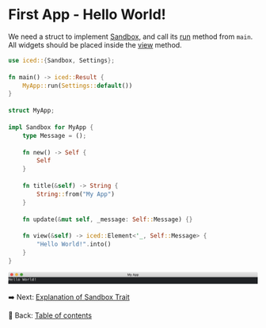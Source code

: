 # First App - Hello World!

We need a struct to implement [Sandbox](https://docs.iced.rs/iced/trait.Sandbox.html), and call its [run](https://docs.iced.rs/iced/trait.Sandbox.html#method.run) method from `main`.
All widgets should be placed inside the [view](https://docs.iced.rs/iced/trait.Sandbox.html#tymethod.view) method.

```rust
use iced::{Sandbox, Settings};

fn main() -> iced::Result {
    MyApp::run(Settings::default())
}

struct MyApp;

impl Sandbox for MyApp {
    type Message = ();

    fn new() -> Self {
        Self
    }

    fn title(&self) -> String {
        String::from("My App")
    }

    fn update(&mut self, _message: Self::Message) {}

    fn view(&self) -> iced::Element<'_, Self::Message> {
        "Hello World!".into()
    }
}
```

![First app](./pic/first_app.png)

:arrow_right:  Next: [Explanation of Sandbox Trait](./explanation_of_sandbox_trait.md)

:blue_book: Back: [Table of contents](./../README.md)
